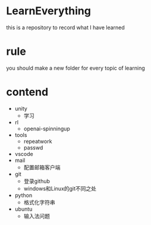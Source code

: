 # LearnEverything

this is a repository to record what I have learned

# rule

you should make a new folder for every topic of learning

# contend

* unity
    * 学习
* rl
    * openai-spinningup
* tools
    * repeatwork
    * passwd
* vscode
* mail
    * 配置邮箱客户端
* git
    * 登录github
    * windows和Linux的git不同之处
* python
    * 格式化字符串
* ubuntu
    * 输入法问题
